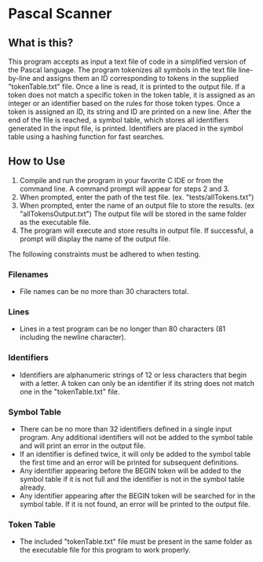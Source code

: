 # Pascal Scanner 


## What is this?
This program accepts as input a text file of code in a simplified version of the Pascal language. 
The program tokenizes all symbols in the text file line-by-line and assigns them an ID corresponding to 
tokens in the supplied "tokenTable.txt" file. Once a line is read, it is printed to the output file. If 
a token does not match a specific token in the token table, it is assigned as an integer or an 
identifier based on the rules for those token types. Once a token is assigned an ID, its string and ID 
are printed on a new line. After the end of the file is reached, a symbol table, which stores all 
identifiers generated in the input file, is printed. Identifiers are placed in the symbol table using a 
hashing function for fast searches.


## How to Use
1. Compile and run the program in your favorite C IDE or from the command line. A command 
    prompt will appear for steps 2 and 3.
2. When prompted, enter the path of the test file. (ex. "tests/allTokens.txt")
3. When prompted, enter the name of an output file to store the results. (ex "allTokensOutput.txt")
    The output file will be stored in the same folder as the executable file. 
4. The program will execute and store results in output file. If successful, a prompt will display 
    the name of the output file.

The following constraints must be adhered to when testing.
### Filenames
* File names can be no more than 30 characters total.
### Lines
* Lines in a test program can be no longer than 80 characters (81 including the newline character).
### Identifiers
* Identifiers are alphanumeric strings of 12 or less characters that begin with a letter. A token can only be an identifier if its string does not match one in the "tokenTable.txt" file.
### Symbol Table
* There can be no more than 32 identifiers defined in a single input program. Any additional 
        identifiers will not be added to the symbol table and will print an error in the output file.
* If an identifier is defined twice, it will only be added to the symbol table the first time 
        and an error will be printed for subsequent definitions.
* Any identifier appearing before the BEGIN token will be added to the symbol table if it is not 
        full and the identifier is not in the symbol table already.
* Any identifier appearing after the BEGIN token will be searched for in the symbol table. If it 
        is not found, an error will be printed to the output file.
### Token Table
* The included "tokenTable.txt" file must be present in the same folder as the executable file
        for this program to work properly. 
